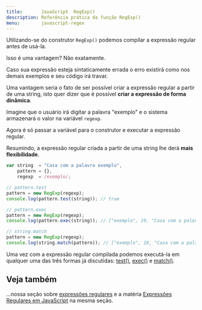 ```yaml
---
title:       JavaScript  RegExp()
description: Referência prática da função RegExp()
menu:        javascript-regex
---
```



Utilizando-se do construtor `RegExp()` podemos compilar a expressão regular antes de usá-la.

Isso é uma vantagem? Não exatamente.

Caso sua expressão esteja sintaticamente errada o erro existirá como nos demais exemplos e seu código irá travar.

Uma vantagem seria o fato de ser possível criar a expressão regular a partir de uma string, isto quer dizer que
é possível __criar a expressão de forma dinâmica__.

Imagine que o usuário irá digitar a palavra "exemplo" e o sistema armazenará o valor na variável `regexp`.

Agora é só passar a variável para o construtor e executar a expressão regular.

Resumindo, a expressão regular criada a partir de uma string lhe derá __mais flexibilidade__.


```javascript
var string  = "Casa com a palavra exemplo",
    pattern = {},
    regexp  = /exemplo/;

// pattern.test
pattern = new RegExp(regexp);
console.log(pattern.test(string)); // true

// pattern.exec
pattern = new RegExp(regexp);
console.log(pattern.exec(string)); // ["exemplo", 19, "Casa com a palavra exemplo"]

// string.match
pattern = new RegExp(regexp);
console.log(string.match(pattern)); // ["exemplo", 19, "Casa com a palavra exemplo"]
```


Uma vez com a expressão regular compilada podemos executá-la em qualquer uma das três formas já discutidas:
[test()](/javascript/refs/pattern-test/), 
[exec()](/javascript/refs/pattern-exec/) e 
[match()](/javascript/refs/string-match/).



Veja também
---

...nossa seção sobre [expressões regulares](/regex/) e a matéria [Expressões Regulares em JavaScript](/regex/javascript-expressoes-regulares/)
na mesma seção.